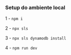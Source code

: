 ### Setup do ambiente local

1 - `npm i`

2 - `npx sls`

3 - `npx sls dynamodb install`

4 - `npm run dev`
